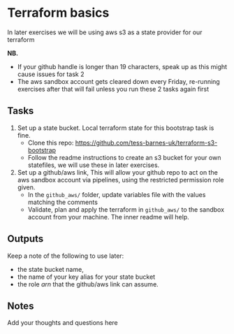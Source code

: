 # Terraform basics

In later exercises we will be using aws s3 as a state provider for our terraform

**NB.** 
- If your github handle is longer than 19 characters, speak up as this might cause issues for task 2
- The aws sandbox account gets cleared down every Friday, re-running exercises after that will fail unless you run these 2 tasks again first

## Tasks

1. Set up a state bucket. Local terraform state for this bootstrap task is fine.
   - Clone this repo: https://github.com/tess-barnes-uk/terraform-s3-bootstrap
   - Follow the readme instructions to create an s3 bucket for your own statefiles, we will use these in later exercises.
2. Set up a github/aws link, This will allow your github repo to act on the aws sandbox account via pipelines, using the restricted permission role given. 
   - In the `github_aws/` folder, update variables file with the values matching the comments  
   - Validate, plan and apply the terraform in `github_aws/` to the sandbox account from your machine. The inner readme will help.

## Outputs

Keep a note of the following to use later:
- the state bucket name,
- the name of your key alias for your state bucket
- the role *arn* that the github/aws link can assume.

## Notes
Add your thoughts and questions here


